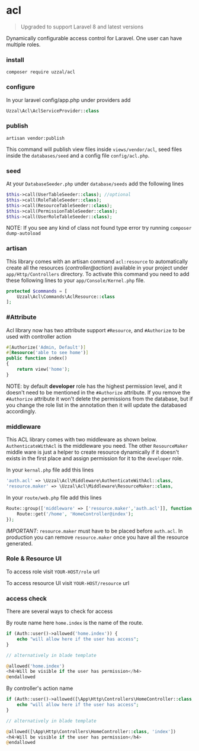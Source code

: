 # acl

> Upgraded to support Laravel 8 and latest versions

Dynamically configurable access control for Laravel. One user can have multiple roles.

### install

```
composer require uzzal/acl
```

### configure
In your laravel config/app.php under providers add

```php
Uzzal\Acl\AclServiceProvider::class
```
### publish
```
artisan vendor:publish
```
This command will publish view files inside `views/vendor/acl`,
seed files inside the `databases/seed` and a config file `config/acl.php`.

### seed
At your `DatabaseSeeder.php` under `database/seeds` add the following lines

```php
$this->call(UserTableSeeder::class); //optional        
$this->call(RoleTableSeeder::class);
$this->call(ResourceTableSeeder::class);
$this->call(PermissionTableSeeder::class);
$this->call(UserRoleTableSeeder::class);
```
NOTE: If you see any kind of class not found type error try running `composer dump-autoload`

### artisan
This library comes with an artisan command `acl:resource` to automatically create all the resources (_controller@action_) available in your project under `app/Http/Controllers` directory. To activate this command you need to add these following lines to your `app/Console/Kernel.php` file.
```php
protected $commands = [
    Uzzal\Acl\Commands\AclResource::class
];

```

### #Attribute

Acl library now has two attribute support `#Resource`, and `#Authorize` to be used with controller action
```php
#[Authorize('Admin, Default')]
#[Resource('able to see home')]
public function index()
{
    return view('home');
}
```
NOTE: by default **developer** role has the highest permission level, and it doesn't need to be mentioned in the
`#Authorize` attribute. If you remove the `#Authorize` attribute it won't delete the permissions from the
database, but if you change the role list in the annotation then it will update the databased accordingly.

### middleware
This ACL library comes with two middleware as shown below. `AuthenticateWithAcl` is the middleware you need. The other `ResourceMaker` middle ware is just a helper to create resource dynamically if it doesn't exists in the first place and assign permission for it to the `developer` role.

In your `kernal.php` file add this lines
```php
'auth.acl' => \Uzzal\Acl\Middleware\AuthenticateWithAcl::class,        
'resource.maker' => \Uzzal\Acl\Middleware\ResourceMaker::class,
```
In your `route/web.php` file add this lines
```php
Route::group(['middleware' => ['resource.maker','auth.acl']], function () {    
    Route::get('/home', 'HomeController@index');    
});
```
*IMPORTANT*: `resource.maker` must have to be placed before `auth.acl`. In production you can remove `resource.maker` once you have all the resource generated.

### Role &amp; Resource UI

To access role visit `YOUR-HOST/role` url

To access resource UI visit `YOUR-HOST/resource` url

### access check
There are several ways to check for access

By route name here `home.index` is the name of the route.
```php
if (Auth::user()->allowed('home.index')) {
    echo "will allow here if the user has access";
}

// alternatively in blade template

@allowed('home.index')
<h4>Will be visible if the user has permission</h4>
@endallowed
```
By controller's action name
```php
if (Auth::user()->allowed([\App\Http\Controllers\HomeController::class, 'index'])) {
    echo "will allow here if the user has access";
}

// alternatively in blade template

@allowed([\App\Http\Controllers\HomeController::class, 'index'])
<h4>Will be visible if the user has permission</h4>
@endallowed
```




